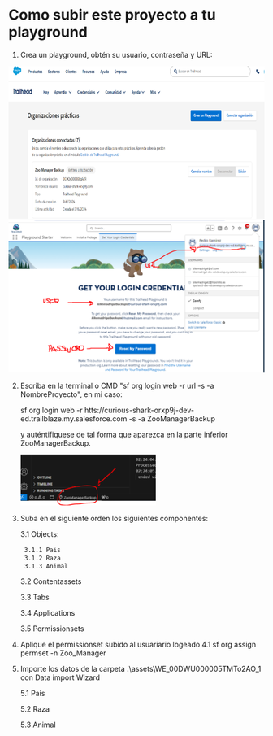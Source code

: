 # Como subir este proyecto a tu playground

1. Crea un playground, obtén su usuario, contraseña y URL:

<img src="assets\instructions1.PNG" height="300px"/>

<img src="assets\instructions2.png" height="300px"/>



2. Escriba en la terminal o CMD "sf org login web -r url -s -a NombreProyecto", en mi caso:

   sf org login web -r htts://curious-shark-orxp9j-dev-ed.trailblaze.my.salesforce.com -s -a ZooManagerBackup

   y auténtifiquese de tal forma que aparezca en la parte inferior ZooManagerBackup.

   <img src="assets\instructions3.png" height="100px"/>

3. Suba en el siguiente orden los siguientes componentes:
   
    3.1 Objects:

        3.1.1 Pais
        3.1.2 Raza
        3.1.3 Animal

    3.2 Contentassets


    3.3 Tabs

    3.4 Applications

    3.5 Permissionsets

4. Aplique el permissionset subido al usuariario logeado
   4.1 sf org assign permset -n Zoo_Manager 

5. Importe los datos de la carpeta .\assets\WE_00DWU000005TMTo2AO_1
   con Data import Wizard

    5.1 Pais

    5.2 Raza

    5.3 Animal 
